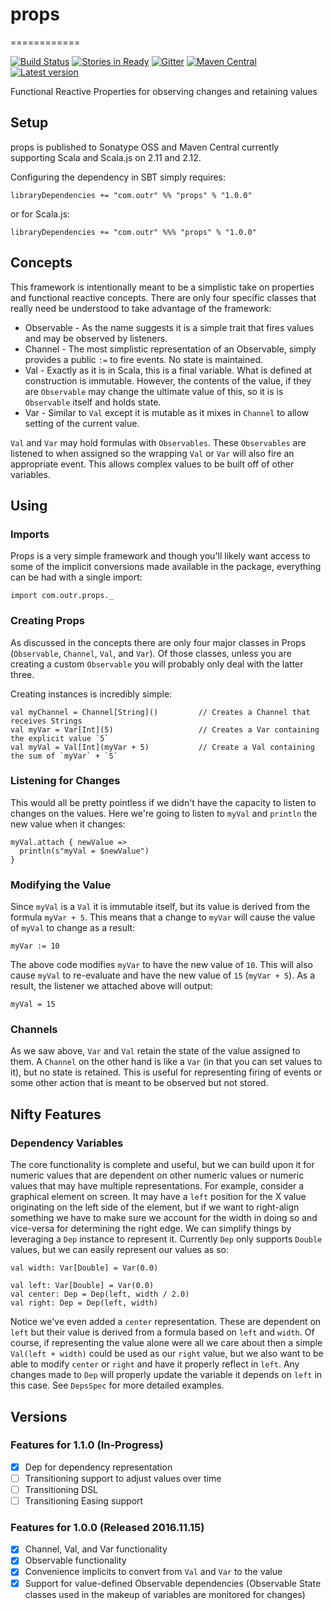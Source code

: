 # props
============

[![Build Status](https://travis-ci.org/outr/props.svg?branch=master)](https://travis-ci.org/outr/props)
[![Stories in Ready](https://badge.waffle.io/outr/props.png?label=ready&title=Ready)](https://waffle.io/outr/props)
[![Gitter](https://badges.gitter.im/Join%20Chat.svg)](https://gitter.im/outr/props)
[![Maven Central](https://img.shields.io/maven-central/v/com.outr/props_2.12.svg)](https://maven-badges.herokuapp.com/maven-central/com.outr/props_2.12)
[![Latest version](https://index.scala-lang.org/com.outr/props/props/latest.svg)](https://index.scala-lang.org/com.outr/props/props)

Functional Reactive Properties for observing changes and retaining values

## Setup

props is published to Sonatype OSS and Maven Central currently supporting Scala and Scala.js on 2.11 and 2.12.

Configuring the dependency in SBT simply requires:

```
libraryDependencies += "com.outr" %% "props" % "1.0.0"
```

or for Scala.js:

```
libraryDependencies += "com.outr" %%% "props" % "1.0.0"
```

## Concepts

This framework is intentionally meant to be a simplistic take on properties and functional reactive concepts. There are
only four specific classes that really need be understood to take advantage of the framework:

- Observable - As the name suggests it is a simple trait that fires values and may be observed by listeners.
- Channel - The most simplistic representation of an Observable, simply provides a public `:=` to fire events. No state
is maintained.
- Val - Exactly as it is in Scala, this is a final variable. What is defined at construction is immutable. However, the
contents of the value, if they are `Observable` may change the ultimate value of this, so it is is `Observable` itself
and holds state.
- Var - Similar to `Val` except it is mutable as it mixes in `Channel` to allow setting of the current value.

`Val` and `Var` may hold formulas with `Observables`. These `Observables` are listened to when assigned so the wrapping
`Val` or `Var` will also fire an appropriate event. This allows complex values to be built off of other variables.

## Using

### Imports

Props is a very simple framework and though you'll likely want access to some of the implicit conversions made available
in the package, everything can be had with a single import:

```
import com.outr.props._
```

### Creating Props

As discussed in the concepts there are only four major classes in Props (`Observable`, `Channel`, `Val`, and `Var`). Of
those classes, unless you are creating a custom `Observable` you will probably only deal with the latter three.

Creating instances is incredibly simple:

```
val myChannel = Channel[String]()         // Creates a Channel that receives Strings
val myVar = Var[Int](5)                   // Creates a Var containing the explicit value `5`
val myVal = Val[Int](myVar + 5)           // Create a Val containing the sum of `myVar` + `5`
```

### Listening for Changes

This would all be pretty pointless if we didn't have the capacity to listen to changes on the values. Here we're going
to listen to `myVal` and `println` the new value when it changes:

```
myVal.attach { newValue =>
  println(s"myVal = $newValue")
}
```

### Modifying the Value

Since `myVal` is a `Val` it is immutable itself, but its value is derived from the formula `myVar + 5`. This means that
a change to `myVar` will cause the value of `myVal` to change as a result:

```
myVar := 10
```

The above code modifies `myVar` to have the new value of `10`. This will also cause `myVal` to re-evaluate and have the
new value of `15` (`myVar + 5`). As a result, the listener we attached above will output:

```
myVal = 15
```

### Channels

As we saw above, `Var` and `Val` retain the state of the value assigned to them. A `Channel` on the other hand is like a
`Var` (in that you can set values to it), but no state is retained. This is useful for representing firing of events or
some other action that is meant to be observed but not stored.

## Nifty Features

### Dependency Variables

The core functionality is complete and useful, but we can build upon it for numeric values that are dependent on other
numeric values or numeric values that may have multiple representations. For example, consider a graphical element on
screen. It may have a `left` position for the X value originating on the left side of the element, but if we want to
right-align something we have to make sure we account for the width in doing so and vice-versa for determining the right
edge. We can simplify things by leveraging a `Dep` instance to represent it. Currently `Dep` only supports `Double`
values, but we can easily represent our values as so:

```
val width: Var[Double] = Var(0.0)

val left: Var[Double] = Var(0.0)
val center: Dep = Dep(left, width / 2.0)
val right: Dep = Dep(left, width)
```

Notice we've even added a `center` representation. These are dependent on `left` but their value is derived from a
formula based on `left` and `width`. Of course, if representing the value alone were all we care about then a simple
`Val(left + width)` could be used as our `right` value, but we also want to be able to modify `center` or `right` and
have it properly reflect in `left`. Any changes made to `Dep` will properly update the variable it depends on `left` in
this case. See `DepsSpec` for more detailed examples.

## Versions

### Features for 1.1.0 (In-Progress)

* [X] Dep for dependency representation
* [ ] Transitioning support to adjust values over time
* [ ] Transitioning DSL
* [ ] Transitioning Easing support

### Features for 1.0.0 (Released 2016.11.15)

* [X] Channel, Val, and Var functionality
* [X] Observable functionality
* [X] Convenience implicits to convert from `Val` and `Var` to the value
* [X] Support for value-defined Observable dependencies (Observable State classes used in the makeup of variables are monitored for changes)